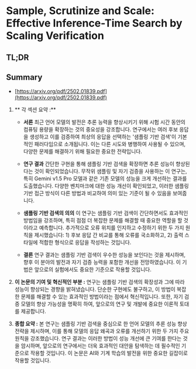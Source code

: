 # Sample, Scrutinize and Scale: Effective Inference-Time Search by Scaling Verification
## TL;DR
## Summary
- [https://arxiv.org/pdf/2502.01839.pdf](https://arxiv.org/pdf/2502.01839.pdf)

1. ** 각 섹션 요약 :**

   - **서론**
     최근 언어 모델의 발전은 추론 능력을 향상시키기 위해 시험 시간 동안의 컴퓨팅 용량을 확장하는 것의 중요성을 강조합니다. 연구에서는 여러 후보 응답을 생성하고 이를 검증하여 최상의 응답을 선택하는 '샘플링 기반 검색'이 기본적인 패러다임으로 소개됩니다. 이는 다른 시도와 병행하여 사용될 수 있으며, 다양한 문제를 해결하기 위해 필요한 중요한 전략입니다.

   - **연구 결과**
     간단한 구현을 통해 샘플링 기반 검색을 확장하면 추론 성능이 향상된다는 것이 확인되었습니다. 무작위 샘플링 및 자기 검증을 사용하는 이 연구는, 특히 Gemini v1.5 Pro 모델과 같은 기존 모델의 성능을 크게 개선하는 결과를 도출했습니다. 다양한 벤치마크에 대한 성능 개선이 확인되었고, 이러한 샘플링 기반 접근 방식이 다른 방법과 비교하여 의미 있는 기준이 될 수 있음을 보여줍니다.

   - **샘플링 기반 검색의 의의**
     이 연구는 샘플링 기반 검색이 간단하면서도 효과적인 방법임을 강조하며, 특히 점점 더 복잡한 문제를 해결할 때 중요한 역할을 할 것이라고 예측합니다. 추가적으로 오류 위치를 인지하고 수정하기 위한 두 가지 원칙을 제시했습니다: 1) 후보 응답 간 비교를 통해 오류를 국소화하고, 2) 출력 스타일에 적합한 형식으로 응답을 작성하는 것입니다.

   - **결론**
     연구 결과는 샘플링 기반 검색이 우수한 성능을 보인다는 것을 제시하며, 향후 이 분야의 발전과 자기 검증 능력을 포함한 개선을 전망하였습니다. 이 기법은 앞으로의 실험에서도 중요한 기준으로 작용할 것입니다.

2. **이 논문의 기여 및 혁신적인 부분 :**
   연구는 샘플링 기반 검색의 확장성과 그에 따라 성능이 향상되는 경향을 밝혀냈습니다. 단순한 구현에도 불구하고, 이 방법이 복잡한 문제를 해결할 수 있는 효과적인 방법이라는 점에서 혁신적입니다. 또한, 자기 검증 모델의 향상 가능성을 명확히 하여, 앞으로의 연구 및 개발에 중요한 이론적 토대를 제공합니다.

3. **종합 요약 :**
   본 연구는 샘플링 기반 검색을 중심으로 한 언어 모델의 추론 성능 향상 전략을 제시하며, 이를 통해 모델의 응답 왜곡과 오류를 개선하기 위한 두 가지 주요 원칙을 강조했습니다. 연구 결과는 이러한 방법이 성능 개선에 큰 기여를 한다는 것을 암시하며, 앞으로의 연구에서는 더욱 효과적인 대안을 탐색하는 데 필수적인 기준으로 작용할 것입니다. 이 논문은 AI와 기계 학습의 발전을 위한 중요한 길잡이로 작용할 것입니다.